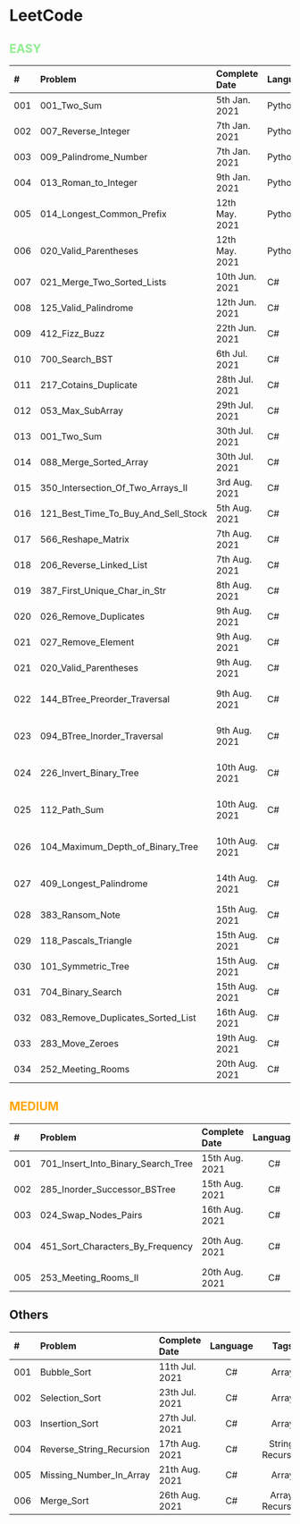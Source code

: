 # LeetCode

## <span style="color:LightGreen">**EASY**</span>

| #     | Problem                               | Complete Date     | Language     | Tags                                    |
| :---  | :---                                  |    :----          | :----        | :----:                                  |
| 001   | 001_Two_Sum                           | 5th Jan.  2021    | Python       |                                         |
| 002   | 007_Reverse_Integer                   | 7th Jan.  2021    | Python       |                                         |
| 003   | 009_Palindrome_Number                 | 7th Jan.  2021    | Python       |                                         |
| 004   | 013_Roman_to_Integer                  | 9th Jan.  2021    | Python       |                                         |
| 005   | 014_Longest_Common_Prefix             | 12th May. 2021    | Python       |                                         |
| 006   | 020_Valid_Parentheses                 | 12th May. 2021    | Python       |                                         |
| 007   | 021_Merge_Two_Sorted_Lists            | 10th Jun. 2021    | C#           | ListNode                                |
| 008   | 125_Valid_Palindrome                  | 12th Jun. 2021    | C#           | String, Regex                           |
| 009   | 412_Fizz_Buzz                         | 22th Jun. 2021    | C#           | String, List                            |
| 010   | 700_Search_BST                        | 6th Jul. 2021     | C#           | Tree, Recursive                         |
| 011   | 217_Cotains_Duplicate                 | 28th Jul. 2021    | C#           | Array                                   |
| 012   | 053_Max_SubArray                      | 29th Jul. 2021    | C#           | Array                                   |
| 013   | 001_Two_Sum                           | 30th Jul. 2021    | C#           | Array                                   |
| 014   | 088_Merge_Sorted_Array                | 30th Jul. 2021    | C#           | Array                                   |
| 015   | 350_Intersection_Of_Two_Arrays_II     | 3rd Aug. 2021     | C#           | Array, List                             |
| 016   | 121_Best_Time_To_Buy_And_Sell_Stock   | 5th Aug. 2021     | C#           | Array                                   |
| 017   | 566_Reshape_Matrix                    | 7th Aug. 2021     | C#           | Array                                   |
| 018   | 206_Reverse_Linked_List               | 7th Aug. 2021     | C#           | ListNode                                |
| 019   | 387_First_Unique_Char_in_Str          | 8th Aug. 2021     | C#           | String, Dictionary                      |
| 020   | 026_Remove_Duplicates                 | 9th Aug. 2021     | C#           | Array                                   |
| 021   | 027_Remove_Element                    | 9th Aug. 2021     | C#           | Array                                   |
| 021   | 020_Valid_Parentheses                 | 9th Aug. 2021     | C#           | String, Dictionary                      |
| 022   | 144_BTree_Preorder_Traversal          | 9th Aug. 2021     | C#           | Tree, Iterative(stack), Recursive       |
| 023   | 094_BTree_Inorder_Traversal           | 9th Aug. 2021     | C#           | Tree, Iterative(stack), Recursive       |
| 024   | 226_Invert_Binary_Tree                | 10th Aug. 2021    | C#           | Tree, Iterative(stack), Recursive       |
| 025   | 112_Path_Sum                          | 10th Aug. 2021    | C#           | Tree, Iterative(stack), Recursive       |
| 026   | 104_Maximum_Depth_of_Binary_Tree      | 10th Aug. 2021    | C#           | Tree, Iterative(queue), Recursive       |
| 027   | 409_Longest_Palindrome                | 14th Aug. 2021    | C#           | String, Dictionary, HashSet             |
| 028   | 383_Ransom_Note                       | 15th Aug. 2021    | C#           | List                                    |
| 029   | 118_Pascals_Triangle                  | 15th Aug. 2021    | C#           | List                                    |
| 030   | 101_Symmetric_Tree                    | 15th Aug. 2021    | C#           | Tree, Recursive                         |
| 031   | 704_Binary_Search                     | 15th Aug. 2021    | C#           | Array                                   |
| 032   | 083_Remove_Duplicates_Sorted_List     | 16th Aug. 2021    | C#           | ListNode                                |
| 033   | 283_Move_Zeroes                       | 19th Aug. 2021    | C#           | Array                                   |
| 034   | 252_Meeting_Rooms                     | 20th Aug. 2021    | C#           | 2D Array                                |

## <span style="color:Orange">**MEDIUM**</span>

| #     | Problem                               | Complete Date     | Language     | Tags                                    | 
| :---  | :---                                  |    :----          | :----:       | :----:                                  |
| 001   | 701_Insert_Into_Binary_Search_Tree    | 15th Aug. 2021    | C#           | Tree, Recursive                         |
| 002   | 285_Inorder_Successor_BSTree          | 15th Aug. 2021    | C#           | Tree, Iteratively                       |
| 003   | 024_Swap_Nodes_Pairs                  | 16th Aug. 2021    | C#           | ListNode                                |
| 004   | 451_Sort_Characters_By_Frequency      | 20th Aug. 2021    | C#           | String, Dictionary, stringBuilder       |
| 005   | 253_Meeting_Rooms_II                  | 20th Aug. 2021    | C#           | 2D Array                                |

## **Others**</span>

| #     | Problem                               | Complete Date     | Language     | Tags                                    |
| :---  | :---                                  |    :----          | :----:       | :----:                                  |
| 001   | Bubble_Sort                           | 11th Jul. 2021    | C#           | Array                                   |
| 002   | Selection_Sort                        | 23th Jul. 2021    | C#           | Array                                   |
| 003   | Insertion_Sort                        | 27th Jul. 2021    | C#           | Array                                   |
| 004   | Reverse_String_Recursion              | 17th Aug. 2021    | C#           | String, Recursive                       |
| 005   | Missing_Number_In_Array               | 21th Aug. 2021    | C#           | Array                                   |
| 006   | Merge_Sort                            | 26th Aug. 2021    | C#           | Array, Recursive                        |

